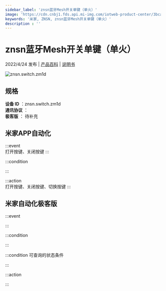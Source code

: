 ```yaml
---
sidebar_label: 'znsn蓝牙Mesh开关单键（单火）'
image: 'https://cdn.cnbj1.fds.api.mi-img.com/iotweb-product-center/3bcaa2e888142356d0931bb413bce33f_1642558054564.png?GalaxyAccessKeyId=AKVGLQWBOVIRQ3XLEW&Expires=9223372036854775807&Signature=c+8tKzFg3rJTgd5HxSlzhXM4dr0='
keywords: '米家, ZNSN, znsn蓝牙Mesh开关单键（单火）'
description : ''
---
```

# znsn蓝牙Mesh开关单键（单火）

2022/4/24 发布 | [产品百科](https://home.mi.com/webapp/content/baike/product/index.html?model=znsn.switch.zm1d/) | [说明书](https://home.mi.com/views/introduction.html?model=znsn.switch.zm1d&region=cn)

![znsn.switch.zm1d](https://cdn.cnbj1.fds.api.mi-img.com/iotweb-product-center/3bcaa2e888142356d0931bb413bce33f_1642558054564.png?GalaxyAccessKeyId=AKVGLQWBOVIRQ3XLEW&Expires=9223372036854775807&Signature=c+8tKzFg3rJTgd5HxSlzhXM4dr0=)

## 规格  
> 
**设备 ID** ：znsn.switch.zm1d  
**通讯协议** ：  
**极客版**  ： 待补充 


## 米家APP自动化  

:::event  
打开按键、关闭按键
:::

:::condition  

:::

:::action   
打开按键、关闭按键、切换按键
:::

## 米家自动化极客版  

:::event  

:::

:::condition  

:::

:::condition 可查询的状态条件  

:::

:::action  

:::

        

